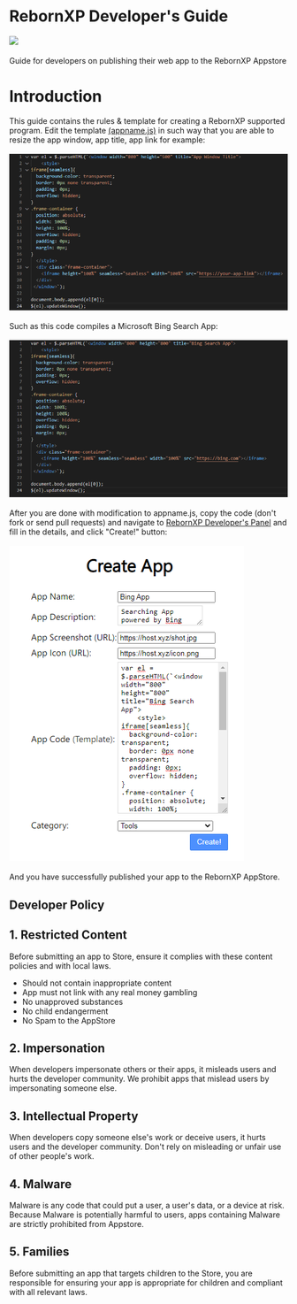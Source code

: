 # RebornXP Developer's Guide
![](https://ahrefs.com/blog/wp-content/uploads/2020/06/blog-javascript-seo-400x200.png)
<br><br>Guide for developers on publishing their web app to the RebornXP Appstore

# Introduction
This guide contains the rules & template for creating a RebornXP supported program. Edit the template <a href="appname.js">(appname.js)</a> in such way that you are able to resize the app window, app title, app link for example:<br><br>
![](example.PNG)
<br><br>
Such as this code compiles a Microsoft Bing Search App:<br><br>
![](examplebing.PNG)
<br><br>
After you are done with modification to appname.js, copy the code (don't fork or send pull requests) and navigate to <a href="https://xpstore.glitch.me/createapp">RebornXP Developer's Panel</a> and fill in the details, and click "Create!" button:<br><br>
![](createapp.png)
<br><br>
And you have successfully published your app to the RebornXP AppStore.
<h2 id="dev-policy">
Developer Policy
</h2>

## 1. Restricted Content
Before submitting an app to Store, ensure it complies with these content policies and with local laws. 
- Should not contain inappropriate content
- App must not link with any real money gambling
- No unapproved substances
- No child endangerment
- No Spam to the AppStore
## 2. Impersonation
When developers impersonate others or their apps, it misleads users and hurts the developer community. We prohibit apps that mislead users by impersonating someone else.
## 3. Intellectual Property
When developers copy someone else's work or deceive users, it hurts users and the developer community. Don't rely on misleading or unfair use of other people's work.
## 4. Malware
Malware is any code that could put a user, a user's data, or a device at risk. Because Malware is potentially harmful to users, apps containing Malware are strictly prohibited from Appstore.
## 5. Families
Before submitting an app that targets children to the Store, you are responsible for ensuring your app is appropriate for children and compliant with all relevant laws.
